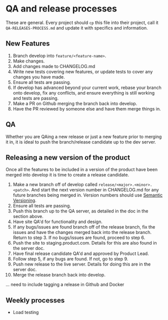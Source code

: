 # QA and release processes

These are general. Every project should `cp` this file into their project, call it `QA-RELEASES-PROCESS.md` and update it with specifics and information. 

## New Features

1. Branch develop into `feature/<feature-name>`.
2. Make changes.
3. Add changes made to CHANGELOG.md
4. Write new tests covering new features, or update tests to cover any changes you have made.
5. Ensure all tests are passing.
6. If develop has advanced beyond your current work, rebase your branch onto develop, fix any conflicts, and ensure everything is still working and tests are passing.
7. Make a PR on Github merging the branch back into develop.
8. Have the PR reviewed by someone else and have them merge things in.

## QA

Whether you are QAing a new release or just a new feature prior to merging it in, it is ideal to push the branch/release candidate up to the dev server.

## Releasing a new version of the product

Once all the features to be included in a version of the product have been merged into develop it is time to create a release candidate.

1. Make a new branch off of develop called `release/<major>.<minor>.<patch>`. And start the next version number in CHANGELOG.md for any future branches being merged in. Version numbers should use [Semantic Versioning](http://semver.org/).
2. Ensure all tests are passing.
3. Push this branch up to the QA server, as detailed in the doc in the section above.
4. Have site QA'd for functionality and design.
5. If any bugs/issues are found branch off of the release branch, fix the issues and have the changes merged back into the release branch. Return to step 3. If no bugs/issues are found, proceed to step 6.
6. Push the site to staging.product.com. Details for this are also found in the server doc.
7. Have final release candidate QA'd and approved by Product Lead.
8. Follow step 5, if any bugs are found. If not, go to step 9.
9. Push new release to the live server. Details for doing this are in the server doc.
10. Merge the release branch back into develop.

... need to include tagging a release in Github and Docker

## Weekly processes

- Load testing
